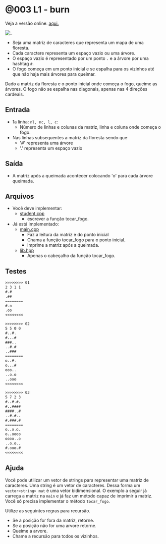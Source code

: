 # @003 L1 - burn

Veja a versão online: [aqui.](https://github.com/qxcodeed/arcade/blob/master/base/003/Readme.md)

![_](https://raw.githubusercontent.com/qxcodeed/arcade/master/base/003/cover.jpg)

- Seja uma matriz de caracteres que representa um mapa de uma floresta.
- Cada caractere representa um espaço vazio ou uma árvore.
- O espaço vazio é representado por um ponto `.` e a árvore por uma hashtag `#`.
- O fogo começa em um ponto inicial e se espalha para os vizinhos até que não haja mais árvores para queimar.

Dado a matriz da floresta e o ponto inicial onde começa o fogo, queime as árvores. O fogo não se espalha nas diagonais, apenas nas 4 direções cardeais.

## Entrada

- 1a linha: `nl, nc, l, c`:
  - Número de linhas e colunas da matriz, linha e coluna onde começa o fogo.
- Nas linhas subsequentes a matriz da floresta sendo que
  - '\#' representa uma árvore
  - '.' representa um espaço vazio

## Saída

- A matriz após a queimada acontecer colocando 'o' para cada árvore queimada.

## Arquivos

- Você deve implementar:
  - [student.cpp](https://github.com/qxcodeed/arcade/blob/master/base/003/student.cpp)
    - escrever a função tocar_fogo.
- Já está implementado:
  - [main.cpp](https://github.com/qxcodeed/arcade/blob/master/base/003/main.cpp)
    - Faz a leitura da matriz e do ponto inicial
    - Chama a função tocar_fogo para o ponto inicial.
    - Imprime a matriz após a queimada.
  - [lib.hpp](https://github.com/qxcodeed/arcade/blob/master/base/003/lib.hpp)
    - Apenas o cabeçalho da função tocar_fogo.

## Testes

```txt
>>>>>>>> 01
2 3 1 1
#.#
.##
========
#.o
.oo
<<<<<<<<

>>>>>>>> 02
5 5 0 0
#..#.
#...#
###..
..#.#
..###
========
o..#.
o...#
ooo..
..o.o
..ooo
<<<<<<<<

>>>>>>>> 03
5 7 2 3
#..#.#.
#..####
####..#
..#.#..
#.###.#
========
o..o.o.
o..oooo
oooo..o
..o.o..
#.ooo.#
<<<<<<<<

```

## Ajuda

Você pode utilizar um vetor de strings para representar uma matriz de caracteres. Uma string é um vetor de caracteres. Dessa forma um `vector<string> mat` é uma vetor bidimensional. O exemplo a seguir já carrega a matriz na `main` e já faz um método capaz de imprimir a matriz. Você só precisa implementar o método `tocar_fogo`.

Utilize as seguintes regras para recursão.

- Se a posição for fora da matriz, retorne.
- Se a posição não for uma arvore retorne.
- Queime a arvore.
- Chame a recursão para todos os vizinhos.
